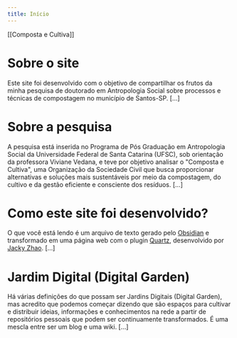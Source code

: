 ```yaml
---
title: Início
---
```

[[Composta e Cultiva]]

# Sobre o site

Este site foi desenvolvido com o objetivo de compartilhar os frutos da minha pesquisa de doutorado em Antropologia Social sobre processos e técnicas de compostagem no município de Santos-SP. [...]

# Sobre a pesquisa

 A pesquisa está inserida no Programa de Pós Graduação em Antropologia Social da Universidade Federal de Santa Catarina (UFSC), sob orientação da professora Viviane Vedana, e teve por objetivo analisar o "Composta e Cultiva", uma Organização da Sociedade Civil que busca proporcionar alternativas e soluções mais sustentáveis por meio da compostagem, do cultivo e da gestão eficiente e consciente dos resíduos.
  [...]

# Como este site foi desenvolvido?

O que você está lendo é um arquivo de texto gerado pelo [Obsidian](https://obsidian.md) e transformado em uma página web com o plugin [Quartz](https://quartz.jzhao.xyz), desenvolvido por [Jacky Zhao](https://github.com/jackyzha0/quartz). [...]

# Jardim Digital (Digital Garden)

Há várias definições do que possam ser Jardins Digitais (Digital Garden), mas acredito que podemos começar dizendo que são espaços para cultivar e distribuir ideias, informações e conhecimentos na rede a partir de repositórios pessoais que podem ser continuamente transformados. É uma mescla entre ser um blog e uma wiki. [...]



